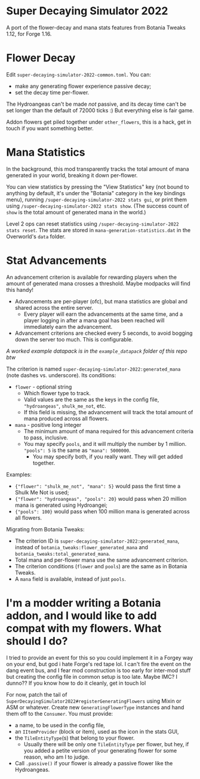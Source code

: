 # Super Decaying Simulator 2022

A port of the flower-decay and mana stats features from Botania Tweaks 1.12, for Forge 1.16.

# Flower Decay

Edit `super-decaying-simulator-2022-common.toml`. You can:

* make any generating flower experience passive decay;
* set the decay time per-flower.

The Hydroangeas can't be made *not* passive, and its decay time can't be set longer than the default of 72000 ticks :) But everything else is fair game.

Addon flowers get piled together under `other_flowers`, this is a hack, get in touch if you want something better.

# Mana Statistics

In the background, this mod transparently tracks the total amount of mana generated in your world, breaking it down per-flower.

You can view statistics by pressing the "View Statistics" key (not bound to anything by default, it's under the "Botania" category in the key bindings menu), running `/super-decaying-simulator-2022 stats gui`, or print them using `/super-decaying-simulator-2022 stats show`. (The success count of `show` is the total amount of generated mana in the world.)

Level 2 ops can reset statistics using `/super-decaying-simulator-2022 stats reset`. The stats are stored in `mana-generation-statistics.dat` in the Overworld's `data` folder.

# Stat Advancements

An advancement criterion is available for rewarding players when the amount of generated mana crosses a threshold. Maybe modpacks will find this handy!

* Advancements are per-player (ofc), but mana statistics are global and shared across the entire server.
  * Every player will earn the advancements at the same time, and a player logging in after a mana goal has been reached will immediately earn the advancement.
* Advancement criterions are checked every 5 seconds, to avoid bogging down the server too much. This is configurable.

*A worked example datapack is in the `example_datapack` folder of this repo btw*

The criterion is named `super-decaying-simulator-2022:generated_mana` (note dashes vs. underscore). Its conditions:

* `flower` - optional string
  * Which flower type to track.
  * Valid values are the same as the keys in the config file, `"hydroangeas"`, `shulk_me_not`, etc.
  * If this field is missing, the advancement will track the total amount of mana produced across all flowers.
* `mana` - positive long integer
  * The minimum amount of mana required for this advancement criteria to pass, inclusive.
  * You may specify `pools`, and it will multiply the number by 1 million. `"pools": 5` is the same as `"mana": 5000000`.
    * You may specify both, if you really want. They will get added together.

Examples:

* `{"flower": "shulk_me_not", "mana": 5}` would pass the first time a Shulk Me Not is used;
* `{"flower": "hydroangeas", "pools": 20}` would pass when 20 million mana is generated using Hydroangei;
* `{"pools": 100}` would pass when 100 million mana is generated across all flowers.

Migrating from Botania Tweaks:

* The criterion ID is `super-decaying-simulator-2022:generated_mana`, instead of `botania_tweaks:flower_generated_mana` and `botania_tweaks:total_generated_mana`.
* Total mana and per-flower mana use the same advancement criterion.
* The criterion conditions (`flower` and `pools`) are the same as in Botania Tweaks.
* A `mana` field is available, instead of just `pools`.

# I'm a modder writing a Botania addon, and I would like to add compat with my flowers. What should I do?

I tried to provide an event for this so you could implement it in a Forgey way on your end, but god i hate Forge's red tape lol. I can't fire the event on the dang event bus, and I fear mod construction is too early for inter-mod stuff but creating the config file in common setup is too late. Maybe IMC? I dunno?? If you know how to do it cleanly, get in touch lol

For now, patch the tail of `SuperDecayingSimulator2022#registerGeneratingFlowers` using Mixin or ASM or whatever. Create new `GeneratingFlowerType` instances and hand them off to the `Consumer`. You must provide:

* a name, to be used in the config file,
* an `IItemProvider` (block or item), used as the icon in the stats GUI,
* the `TileEntityType`(s) that belong to your flower.
  * Usually there will be only one `TileEntityType` per flower, but hey, if you added a petite version of your generating flower for some reason, who am I to judge.
* Call `.passive()` if your flower is already a passive flower like the Hydroangeas.